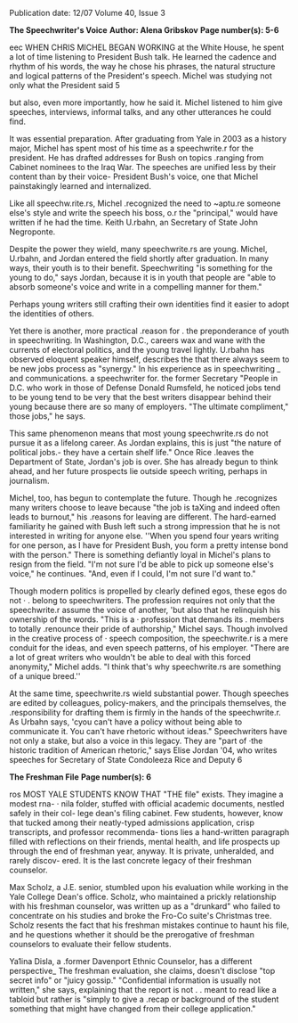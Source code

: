 Publication date: 12/07
Volume 40, Issue 3

**The Speechwriter's Voice**
**Author: Alena Gribskov**
**Page number(s): 5-6**

eec 
WHEN CHRIS MICHEL BEGAN WORKING 
at the White House, he spent a lot of 
time listening to President Bush talk. 
He learned the cadence and rhythm of 
his words, the way he chose his phrases, 
the natural structure and logical patterns 
of the President's speech. Michel was 
studying not only what the President said 
5 

but also, even more importantly, how 
he said it. Michel listened to him give 
speeches, interviews, informal talks, and 
any other utterances he could find. 

It was essential preparation. After 
graduating from Yale in 2003 as a history 
major, Michel has spent most of his time 
as a speechwrite.r for the president. He 
has drafted addresses for Bush on topics 
.ranging from Cabinet nominees to the 
Iraq War. The speeches are unified less 
by their content than by their voice-
President Bush's voice, one that Michel 
painstakingly learned and internalized. 

Like 
all 
speechw.rite.rs, 
Michel 
.recognized the need to ~aptu.re someone 
else's style and write the speech his boss, 
o.r the "principal," would have written 
if he had the time. Keith U.rbahn, an 
Secretary of State John Negroponte. 

Despite the power they wield, many 
speechwrite.rs are young. Michel, U.rbahn, 
and Jordan entered the field shortly after 
graduation. In many ways, their youth 
is to their benefit. Speechwriting "is 
something for the young to do," says 
Jordan, because it is in youth that people 
are "able to absorb someone's voice and 
write in a compelling manner for them." 

Perhaps young writers still crafting their 
own identities find it easier to adopt the 
identities of others. 

Yet there is another, more practical 
.reason for . the preponderance of youth 
in speechwriting. In Washington, D.C., 
careers wax and wane with the currents 
of electoral politics, and the young 
travel 
lightly. 
U.rbahn has 
observed 
eloquent speaker himself, describes the 
that there always seem to be new jobs 
process as "synergy." In his experience as 
in speechwriting _ and communications. 
a speechwriter for. the former Secretary 
"People in D.C. who work in those 
of Defense Donald Rumsfeld, he noticed 
jobs tend to be young 
tend to be very 
that the best writers disappear behind their 
young 
because there are so many of 
employers. "The ultimate compliment," 
those jobs," he says. 

This same phenomenon means that 
most young speechwrite.rs do not pursue 
it as a lifelong career. As Jordan explains, 
this is just "the nature of political jobs.-
they have a certain shelf life." Once Rice 
.leaves the Department of State, Jordan's 
job is over. She has already begun to think 
ahead, and her future prospects lie outside 
speech writing, perhaps in journalism. 

Michel, too, has begun to contemplate 
the future. Though he .recognizes many 
writers choose to leave because 
"the job is taXing and indeed often leads 
to burnout," his .reasons for leaving are 
different. The hard-earned familiarity 
he gained with Bush left such a strong 
impression that he is not interested in 
writing for anyone else. ''When you spend 
four years writing for one person, as I 
have for President Bush, you form a pretty 
intense bond with the person." There is 
something defiantly loyal in Michel's plans 
to resign from the field. "I'm not sure I'd 
be able to pick up someone else's voice," 
he continues. "And, even if I could, I'm 
not sure I'd want to." 

Though modern politics is propelled 
by clearly defined egos, these egos do not · . belong to speechwriters. The profession 
requires not only that the speechwrite.r 
assume the voice of another, 'but also that 
he relinquish his ownership of the words. 
"This is a · profession that demands its . members to totally .renounce their pride 
of authorship," Michel says. Though 
involved in the creative process of · speech composition, the speechwrite.r is a mere 
conduit for the ideas, and even speech 
patterns, of his employer. "There are a lot 
of great writers who wouldn't be able to 
deal with this forced anonymity," Michel 
adds. "I think that's why speechwrite.rs are 
something of a unique breed.'' 

At the same time, speechwrite.rs wield 
substantial power. Though speeches are 
edited by colleagues, policy-makers, and the 
principals themselves, the .responsibility 
for drafting them is firmly in the hands of 
the speechwrite.r. As Urbahn says, 'cyou 
can't have a policy without being able to 
communicate it. You can't have rhetoric 
without ideas." Speechwriters have not 
only a stake, but also a voice in this legacy. 
They are "part of ·the historic tradition 
of American rhetoric," says Elise Jordan 
'04, who writes speeches for Secretary 
of State Condoleeza Rice and Deputy 
6 


**The Freshman File**
**Page number(s): 6**

ros 
MOST YALE STUDENTS KNOW THAT "THE 
file" exists. They imagine a modest rna- · 
nila folder, stuffed with official academic 
documents, nestled safely in their col-
lege dean's filing cabinet. Few students, 
however, know that tucked among their 
neatly-typed admissions application, crisp 
transcripts, and professor recommenda-
tions lies a hand-written paragraph filled 
with reflections on their friends, mental 
health, and life prospects 
up through 
the end of freshman year, anyway. It is 
private, unheralded, and rarely discov-
ered. It is the last concrete legacy of their 
freshman counselor. 

Max Scholz, a J.E. senior, stumbled 
upon his evaluation while working in the 
Yale College Dean's office. Scholz, who 
maintained a prickly relationship with his 
freshman counselor, was written up as a 
"drunkard" who failed to concentrate on 
his studies and broke the Fro-Co suite's 
Christmas tree. Scholz resents the fact 
that his freshman mistakes continue to 
haunt his file, and he questions whether 
it should be the prerogative of freshman 
counselors to 
evaluate 
their 
fellow 
students. 

Ya1ina Disla, a .former Davenport 
Ethnic 
Counselor, 
has 
a 
different 
perspective_ The freshman evaluation, 
she claims, doesn't disclose "top secret 
info" or "juicy gossip." "Confidential 
information is usually not written," she 
says, explaining that the report is not 
. . 
meant to read like a tabloid but rather is 
"simply to give a .recap or background of 
the student something that might have 
changed from their college application."